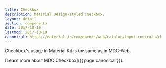 ```yaml
---
title: Checkbox
description: Material Design-styled checkbox.
layout: detail
section: components
date: 2017-10-19
lastmod: 2017-10-19
canonical: https://material.io/components/web/catalog/input-controls/checkboxes/
---
```


Checkbox's usage in Material Kit is the same as in MDC-Web.

[Learn more about MDC Checkbox]({{ page.canonical }}).
